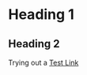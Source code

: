 # Heading 1

## Heading 2

Trying out a [Test Link](http://andrewreece.co.uk)

<script>window.onload = window.alert("Test text");</script>
